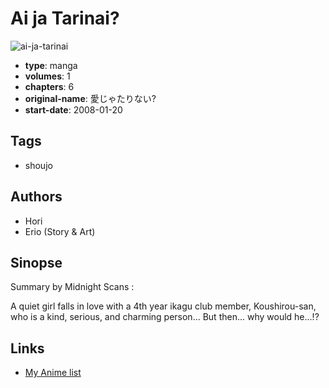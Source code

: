 # Ai ja Tarinai?

![ai-ja-tarinai](https://cdn.myanimelist.net/images/manga/2/18186.jpg)

-   **type**: manga
-   **volumes**: 1
-   **chapters**: 6
-   **original-name**: 愛じゃたりない?
-   **start-date**: 2008-01-20

## Tags

-   shoujo

## Authors

-   Hori
-   Erio (Story & Art)

## Sinopse

Summary by Midnight Scans :

A quiet girl falls in love with a 4th year ikagu club member, Koushirou-san, who is a kind, serious, and charming person...
But then... why would he...!?

## Links

-   [My Anime list](https://myanimelist.net/manga/13029/Ai_ja_Tarinai)
